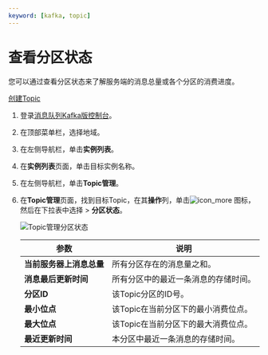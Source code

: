 ```yaml
---
keyword: [kafka, topic]
---
```


# 查看分区状态

您可以通过查看分区状态来了解服务端的消息总量或各个分区的消费进度。

[创建Topic](/intl.zh-CN/快速入门/步骤三：创建资源.md)

1.  登录[消息队列Kafka版控制台](https://kafka.console.aliyun.com/?spm=a2c4g.11186623.2.22.6bf72638IfKzDm)。

2.  在顶部菜单栏，选择地域。

3.  在左侧导航栏，单击**实例列表**。

4.  在**实例列表**页面，单击目标实例名称。

5.  在左侧导航栏，单击**Topic管理**。

6.  在**Topic管理**页面，找到目标Topic，在其**操作**列，单击![icon_more](https://static-aliyun-doc.oss-accelerate.aliyuncs.com/assets/img/zh-CN/8046936061/p185678.png) 图标，然后在下拉表中选择 \> **分区状态**。

    ![Topic管理分区状态](https://static-aliyun-doc.oss-accelerate.aliyuncs.com/assets/img/zh-CN/4758139161/p267566.png)

    |参数|说明|
    |--|--|
    |**当前服务器上消息总量**|所有分区存在的消息量之和。|
    |**消息最后更新时间**|所有分区中的最近一条消息的存储时间。|
    |**分区ID**|该Topic分区的ID号。|
    |**最小位点**|该Topic在当前分区下的最小消费位点。|
    |**最大位点**|该Topic在当前分区下的最大消费位点。|
    |**最近更新时间**|本分区中最近一条消息的存储时间。|


